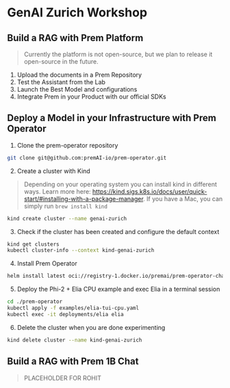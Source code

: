 # GenAI Zurich Workshop

## Build a RAG with Prem Platform

> Currently the platform is not open-source, but we plan to release it open-source in the future.

1. Upload the documents in a Prem Repository
2. Test the Assistant from the Lab
3. Launch the Best Model and configurations
4. Integrate Prem in your Product with our official SDKs

## Deploy a Model in your Infrastructure with Prem Operator 

1. Clone the prem-operator repository

```bash
git clone git@github.com:premAI-io/prem-operator.git
```

2. Create a cluster with Kind

> Depending on your operating system you can install kind in different ways. Learn more here: https://kind.sigs.k8s.io/docs/user/quick-start/#installing-with-a-package-manager. If you have a Mac, you can simply run `brew install kind`

```bash
kind create cluster --name genai-zurich
```

3. Check if the cluster has been created and configure the default context

```bash
kind get clusters
kubectl cluster-info --context kind-genai-zurich
```

4. Install Prem Operator

```bash
helm install latest oci://registry-1.docker.io/premai/prem-operator-chart
```

5. Deploy the Phi-2 + Elia CPU example and exec Elia in a terminal session

```bash
cd ./prem-operator
kubectl apply -f examples/elia-tui-cpu.yaml
kubectl exec -it deployments/elia elia
```

6. Delete the cluster when you are done experimenting

```bash
kind delete cluster --name kind-genai-zurich 
```

## Build a RAG with Prem 1B Chat

> PLACEHOLDER FOR ROHIT